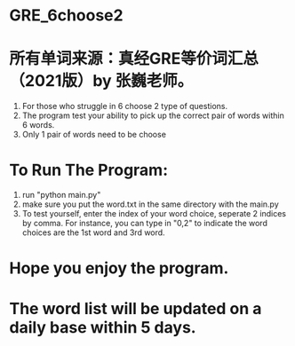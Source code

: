 # GRE_6choose2
# 所有单词来源：真经GRE等价词汇总（2021版）by 张巍老师。
   1. For those who struggle in 6 choose 2 type of questions.
   2. The program test your ability to pick up the correct pair of words within 6 words.
   3. Only 1 pair of words need to be choose

# To Run The Program:
 1. run "python main.py"
 2. make sure you put the word.txt in the same directory with the main.py
 3. To test yourself, enter the index of your word choice, seperate 2 indices by comma.
    For instance, you can type in "0,2" to indicate the word choices are the 1st word and 3rd word.

# Hope you enjoy the program. 
# The word list will be updated on a daily base within 5 days.
  
